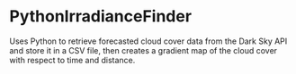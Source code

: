 # PythonIrradianceFinder
Uses Python to retrieve forecasted cloud cover data from the Dark Sky API and store it in a CSV file, then creates a gradient map of the cloud cover with respect to time and distance.
